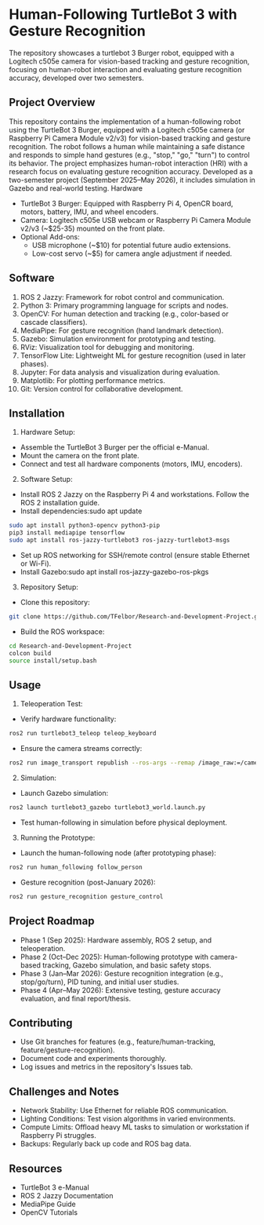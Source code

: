 # Human-Following TurtleBot 3 with Gesture Recognition
The repository showcases a turtlebot 3 Burger robot, equipped with a Logitech c505e camera for vision-based tracking and gesture recognition, focusing on human-robot interaction and evaluating gesture recognition accuracy, developed over two semesters.

## Project Overview
This repository contains the implementation of a human-following robot using the TurtleBot 3 Burger, equipped with a Logitech c505e camera (or Raspberry Pi Camera Module v2/v3) for vision-based tracking and gesture recognition. The robot follows a human while maintaining a safe distance and responds to simple hand gestures (e.g., "stop," "go," "turn") to control its behavior. The project emphasizes human-robot interaction (HRI) with a research focus on evaluating gesture recognition accuracy. Developed as a two-semester project (September 2025–May 2026), it includes simulation in Gazebo and real-world testing.
Hardware

* TurtleBot 3 Burger: Equipped with Raspberry Pi 4, OpenCR board, motors, battery, IMU, and wheel encoders.
* Camera: Logitech c505e USB webcam or Raspberry Pi Camera Module v2/v3 (~$25-35) mounted on the front plate.
* Optional Add-ons:
  * USB microphone (~$10) for potential future audio extensions.
  * Low-cost servo (~$5) for camera angle adjustment if needed.



## Software

1. ROS 2 Jazzy: Framework for robot control and communication.
2. Python 3: Primary programming language for scripts and nodes.
3. OpenCV: For human detection and tracking (e.g., color-based or cascade classifiers).
4. MediaPipe: For gesture recognition (hand landmark detection).
5. Gazebo: Simulation environment for prototyping and testing.
6. RViz: Visualization tool for debugging and monitoring.
7. TensorFlow Lite: Lightweight ML for gesture recognition (used in later phases).
8. Jupyter: For data analysis and visualization during evaluation.
9. Matplotlib: For plotting performance metrics.
10. Git: Version control for collaborative development.

## Installation

1. Hardware Setup:
* Assemble the TurtleBot 3 Burger per the official e-Manual.
* Mount the camera on the front plate.
* Connect and test all hardware components (motors, IMU, encoders).


2. Software Setup:

* Install ROS 2 Jazzy on the Raspberry Pi 4 and workstations. Follow the ROS 2 installation guide.
* Install dependencies:sudo apt update
```bash
sudo apt install python3-opencv python3-pip
pip3 install mediapipe tensorflow
sudo apt install ros-jazzy-turtlebot3 ros-jazzy-turtlebot3-msgs
```

* Set up ROS networking for SSH/remote control (ensure stable Ethernet or Wi-Fi).
* Install Gazebo:sudo apt install ros-jazzy-gazebo-ros-pkgs




3.  Repository Setup:

* Clone this repository: 
```bash
git clone https://github.com/TFelbor/Research-and-Development-Project.git
```

* Build the ROS workspace:
```bash
cd Research-and-Development-Project
colcon build
source install/setup.bash
```




## Usage

1. Teleoperation Test:
* Verify hardware functionality:
```bash
ros2 run turtlebot3_teleop teleop_keyboard
```
* Ensure the camera streams correctly:
```bash
ros2 run image_transport republish --ros-args --remap /image_raw:=/camera/image_raw
```

2. Simulation:
* Launch Gazebo simulation:

```bash
ros2 launch turtlebot3_gazebo turtlebot3_world.launch.py
```
* Test human-following in simulation before physical deployment.

3. Running the Prototype:
* Launch the human-following node (after prototyping phase):
```bash
ros2 run human_following follow_person
```
* Gesture recognition (post-January 2026):
```bash
ros2 run gesture_recognition gesture_control
```

## Project Roadmap

* Phase 1 (Sep 2025): Hardware assembly, ROS 2 setup, and teleoperation.
* Phase 2 (Oct–Dec 2025): Human-following prototype with camera-based tracking, Gazebo simulation, and basic safety stops.
* Phase 3 (Jan–Mar 2026): Gesture recognition integration (e.g., stop/go/turn), PID tuning, and initial user studies.
* Phase 4 (Apr–May 2026): Extensive testing, gesture accuracy evaluation, and final report/thesis.

## Contributing

* Use Git branches for features (e.g., feature/human-tracking, feature/gesture-recognition).
* Document code and experiments thoroughly.
* Log issues and metrics in the repository's Issues tab.

## Challenges and Notes

* Network Stability: Use Ethernet for reliable ROS communication.
* Lighting Conditions: Test vision algorithms in varied environments.
* Compute Limits: Offload heavy ML tasks to simulation or workstation if Raspberry Pi struggles.
* Backups: Regularly back up code and ROS bag data.

## Resources

* TurtleBot 3 e-Manual
* ROS 2 Jazzy Documentation
* MediaPipe Guide
* OpenCV Tutorials


